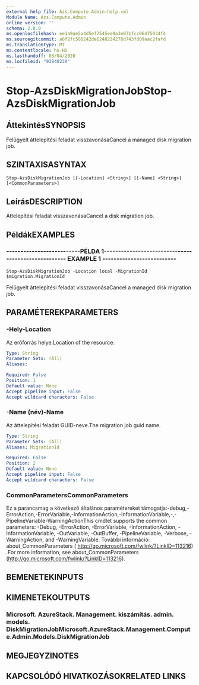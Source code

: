 ```yaml
---
external help file: Azs.Compute.Admin-help.xml
Module Name: Azs.Compute.Admin
online version: ''
schema: 2.0.0
ms.openlocfilehash: ee1a9ae5a4d5ef7545ee9a3e071fcc06475034f4
ms.sourcegitcommit: a6f2fc500242de6248224278d743fd09aac2fafd
ms.translationtype: MT
ms.contentlocale: hu-HU
ms.lasthandoff: 03/04/2020
ms.locfileid: "93840230"
---
```

# <span data-ttu-id="b75dd-101">Stop-AzsDiskMigrationJob</span><span class="sxs-lookup"><span data-stu-id="b75dd-101">Stop-AzsDiskMigrationJob</span></span>

## <span data-ttu-id="b75dd-102">Áttekintés</span><span class="sxs-lookup"><span data-stu-id="b75dd-102">SYNOPSIS</span></span>
<span data-ttu-id="b75dd-103">Felügyelt áttelepítési feladat visszavonása</span><span class="sxs-lookup"><span data-stu-id="b75dd-103">Cancel a managed disk migration job.</span></span>

## <span data-ttu-id="b75dd-104">SZINTAXISA</span><span class="sxs-lookup"><span data-stu-id="b75dd-104">SYNTAX</span></span>

```
Stop-AzsDiskMigrationJob [[-Location] <String>] [[-Name] <String>] [<CommonParameters>]
```

## <span data-ttu-id="b75dd-105">Leírás</span><span class="sxs-lookup"><span data-stu-id="b75dd-105">DESCRIPTION</span></span>
<span data-ttu-id="b75dd-106">Áttelepítési feladat visszavonása</span><span class="sxs-lookup"><span data-stu-id="b75dd-106">Cancel a disk migration job.</span></span>

## <span data-ttu-id="b75dd-107">Példák</span><span class="sxs-lookup"><span data-stu-id="b75dd-107">EXAMPLES</span></span>

### <span data-ttu-id="b75dd-108">--------------------------PÉLDA 1--------------------------</span><span class="sxs-lookup"><span data-stu-id="b75dd-108">-------------------------- EXAMPLE 1 --------------------------</span></span>
```
Stop-AzsDiskMigrationJob -Location local -MigrationId $migration.MigrationId
```

<span data-ttu-id="b75dd-109">Felügyelt áttelepítési feladat visszavonása</span><span class="sxs-lookup"><span data-stu-id="b75dd-109">Cancel a managed disk migration job.</span></span>

## <span data-ttu-id="b75dd-110">PARAMÉTEREK</span><span class="sxs-lookup"><span data-stu-id="b75dd-110">PARAMETERS</span></span>

### <span data-ttu-id="b75dd-111">-Hely</span><span class="sxs-lookup"><span data-stu-id="b75dd-111">-Location</span></span>
<span data-ttu-id="b75dd-112">Az erőforrás helye.</span><span class="sxs-lookup"><span data-stu-id="b75dd-112">Location of the resource.</span></span>

```yaml
Type: String
Parameter Sets: (All)
Aliases: 

Required: False
Position: 1
Default value: None
Accept pipeline input: False
Accept wildcard characters: False
```

### <span data-ttu-id="b75dd-113">-Name (név)</span><span class="sxs-lookup"><span data-stu-id="b75dd-113">-Name</span></span>
<span data-ttu-id="b75dd-114">Az áttelepítési feladat GUID-neve.</span><span class="sxs-lookup"><span data-stu-id="b75dd-114">The migration job guid name.</span></span>

```yaml
Type: String
Parameter Sets: (All)
Aliases: MigrationId

Required: False
Position: 2
Default value: None
Accept pipeline input: False
Accept wildcard characters: False
```

### <span data-ttu-id="b75dd-115">CommonParameters</span><span class="sxs-lookup"><span data-stu-id="b75dd-115">CommonParameters</span></span>
<span data-ttu-id="b75dd-116">Ez a parancsmag a következő általános paramétereket támogatja:-debug,-ErrorAction,-ErrorVariable,-InformationAction,-InformationVariable,-,-PipelineVariable-WarningAction</span><span class="sxs-lookup"><span data-stu-id="b75dd-116">This cmdlet supports the common parameters: -Debug, -ErrorAction, -ErrorVariable, -InformationAction, -InformationVariable, -OutVariable, -OutBuffer, -PipelineVariable, -Verbose, -WarningAction, and -WarningVariable.</span></span> <span data-ttu-id="b75dd-117">További információ: about_CommonParameters ( http://go.microsoft.com/fwlink/?LinkID=113216) .</span><span class="sxs-lookup"><span data-stu-id="b75dd-117">For more information, see about_CommonParameters (http://go.microsoft.com/fwlink/?LinkID=113216).</span></span>

## <span data-ttu-id="b75dd-118">BEMENETEK</span><span class="sxs-lookup"><span data-stu-id="b75dd-118">INPUTS</span></span>

## <span data-ttu-id="b75dd-119">KIMENETEK</span><span class="sxs-lookup"><span data-stu-id="b75dd-119">OUTPUTS</span></span>

### <span data-ttu-id="b75dd-120">Microsoft. AzureStack. Management. kiszámítás. admin. models. DiskMigrationJob</span><span class="sxs-lookup"><span data-stu-id="b75dd-120">Microsoft.AzureStack.Management.Compute.Admin.Models.DiskMigrationJob</span></span>

## <span data-ttu-id="b75dd-121">MEGJEGYZI</span><span class="sxs-lookup"><span data-stu-id="b75dd-121">NOTES</span></span>

## <span data-ttu-id="b75dd-122">KAPCSOLÓDÓ HIVATKOZÁSOK</span><span class="sxs-lookup"><span data-stu-id="b75dd-122">RELATED LINKS</span></span>

